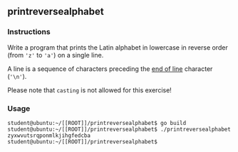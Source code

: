## printreversealphabet

### Instructions

Write a program that prints the Latin alphabet in lowercase in reverse order (from `'z'` to `'a'`) on a single line.

A line is a sequence of characters preceding the [end of line](https://en.wikipedia.org/wiki/Newline) character (`'\n'`).

Please note that `casting` is not allowed for this exercise!

### Usage

```console
student@ubuntu:~/[[ROOT]]/printreversealphabet$ go build
student@ubuntu:~/[[ROOT]]/printreversealphabet$ ./printreversealphabet
zyxwvutsrqponmlkjihgfedcba
student@ubuntu:~/[[ROOT]]/printreversealphabet$
```
